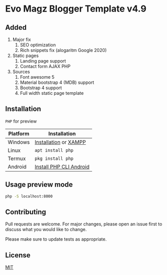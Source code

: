 # Evo Magz Blogger Template v4.9

## Added
1. Major fix
    1. SEO optimization
    2. Rich snippets fix (alogaritm Google 2020)
1. Static pages
    1. Landing page support
    1. Contact form AJAX PHP
1. Sources
    1. Font awesome 5
    1. Material bootstrap 4 (MDB) support
    1. Bootstrap 4 support
    1. Full width static page template

## Installation

`PHP` for preview

| Platform  | Installation |
| ------------- | ------------- |
| Windows  | [Installation](https://www.php.net/manual/en/install.windows.tools.php) or [XAMPP](https://www.apachefriends.org/download.html)  |
| Linux  | `apt install php` |
| Termux | `pkg install php` |
| Android | [Install PHP CLI Android](https://web-manajemen.blogspot.com/2017/04/instal-php-cli-pada-android-instalasi.html) |

## Usage preview mode

```bash
php -S localhost:8000
```

## Contributing
Pull requests are welcome. For major changes, please open an issue first to discuss what you would like to change.

Please make sure to update tests as appropriate.

## License
[MIT](https://choosealicense.com/licenses/mit/)